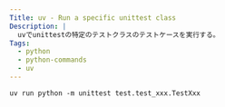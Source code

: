 ```yaml
---
Title: uv - Run a specific unittest class
Description: |
  uvでunittestの特定のテストクラスのテストケースを実行する。
Tags:
  - python
  - python-commands
  - uv
---
```


```shell
uv run python -m unittest test.test_xxx.TestXxx
```
